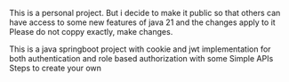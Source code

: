 This is a personal project. But i decide to make it public so that others can have access to some new features of java 21 and the changes apply to it
Please do not coppy exactly, make changes.

This is a java springboot project with cookie and jwt implementation for both authentication and role based authorization with some Simple APIs
Steps to create your own
